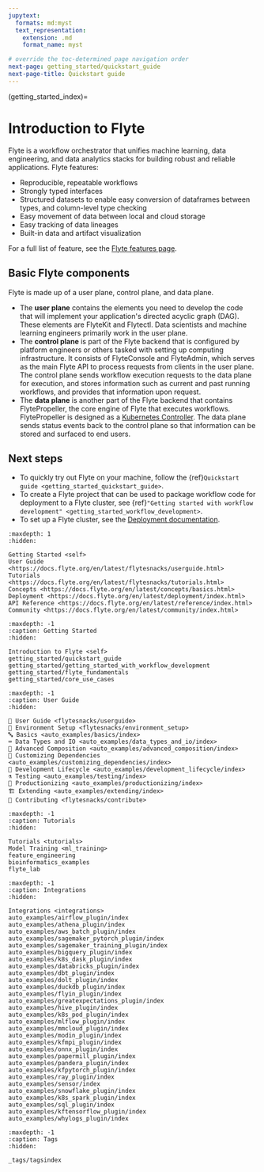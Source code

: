 ```yaml
---
jupytext:
  formats: md:myst
  text_representation:
    extension: .md
    format_name: myst

# override the toc-determined page navigation order
next-page: getting_started/quickstart_guide
next-page-title: Quickstart guide
---
```


(getting_started_index)=

# Introduction to Flyte

Flyte is a workflow orchestrator that unifies machine learning, data engineering, and data analytics stacks for building robust and reliable applications. Flyte features:
* Reproducible, repeatable workflows
* Strongly typed interfaces
* Structured datasets to enable easy conversion of dataframes between types, and column-level type checking
* Easy movement of data between local and cloud storage
* Easy tracking of data lineages
* Built-in data and artifact visualization

For a full list of feature, see the [Flyte features page](https://flyte.org/features).

## Basic Flyte components

Flyte is made up of a user plane, control plane, and data plane.
* The **user plane** contains the elements you need to develop the code that will implement your application's directed acyclic graph (DAG). These elements are FlyteKit and Flytectl. Data scientists and machine learning engineers primarily work in the user plane.
* The **control plane** is part of the Flyte backend that is configured by platform engineers or others tasked with setting up computing infrastructure. It consists of FlyteConsole and FlyteAdmin, which serves as the main Flyte API to process requests from clients in the user plane. The control plane sends workflow execution requests to the data plane for execution, and stores information such as current and past running workflows, and provides that information upon request.
* The **data plane** is another part of the Flyte backend that contains FlytePropeller, the core engine of Flyte that executes workflows. FlytePropeller is designed as a [Kubernetes Controller](https://kubernetes.io/docs/concepts/architecture/controller/). The data plane sends status events back to the control plane so that information can be stored and surfaced to end users.

## Next steps

* To quickly try out Flyte on your machine, follow the {ref}`Quickstart guide <getting_started_quickstart_guide>`.
* To create a Flyte project that can be used to package workflow code for deployment to a Flyte cluster, see {ref}`"Getting started with workflow development" <getting_started_workflow_development>`.
* To set up a Flyte cluster, see the [Deployment documentation](https://docs.flyte.org/en/latest/deployment/index.html).

```{toctree}
:maxdepth: 1
:hidden:

Getting Started <self>
User Guide <https://docs.flyte.org/en/latest/flytesnacks/userguide.html>
Tutorials <https://docs.flyte.org/en/latest/flytesnacks/tutorials.html>
Concepts <https://docs.flyte.org/en/latest/concepts/basics.html>
Deployment <https://docs.flyte.org/en/latest/deployment/index.html>
API Reference <https://docs.flyte.org/en/latest/reference/index.html>
Community <https://docs.flyte.org/en/latest/community/index.html>
```

```{toctree}
:maxdepth: -1
:caption: Getting Started
:hidden:

Introduction to Flyte <self>
getting_started/quickstart_guide
getting_started/getting_started_with_workflow_development
getting_started/flyte_fundamentals
getting_started/core_use_cases
```

```{toctree}
:maxdepth: -1
:caption: User Guide
:hidden:

📖 User Guide <flytesnacks/userguide>
🌳 Environment Setup <flytesnacks/environment_setup>
🔤 Basics <auto_examples/basics/index>
⌨️ Data Types and IO <auto_examples/data_types_and_io/index>
🔮 Advanced Composition <auto_examples/advanced_composition/index>
🧩 Customizing Dependencies <auto_examples/customizing_dependencies/index>
🏡 Development Lifecycle <auto_examples/development_lifecycle/index>
⚗️ Testing <auto_examples/testing/index>
🚢 Productionizing <auto_examples/productionizing/index>
🏗 Extending <auto_examples/extending/index>
📝 Contributing <flytesnacks/contribute>
```

```{toctree}
:maxdepth: -1
:caption: Tutorials
:hidden:

Tutorials <tutorials>
Model Training <ml_training>
feature_engineering
bioinformatics_examples
flyte_lab
```

```{toctree}
:maxdepth: -1
:caption: Integrations
:hidden:

Integrations <integrations>
auto_examples/airflow_plugin/index
auto_examples/athena_plugin/index
auto_examples/aws_batch_plugin/index
auto_examples/sagemaker_pytorch_plugin/index
auto_examples/sagemaker_training_plugin/index
auto_examples/bigquery_plugin/index
auto_examples/k8s_dask_plugin/index
auto_examples/databricks_plugin/index
auto_examples/dbt_plugin/index
auto_examples/dolt_plugin/index
auto_examples/duckdb_plugin/index
auto_examples/flyin_plugin/index
auto_examples/greatexpectations_plugin/index
auto_examples/hive_plugin/index
auto_examples/k8s_pod_plugin/index
auto_examples/mlflow_plugin/index
auto_examples/mmcloud_plugin/index
auto_examples/modin_plugin/index
auto_examples/kfmpi_plugin/index
auto_examples/onnx_plugin/index
auto_examples/papermill_plugin/index
auto_examples/pandera_plugin/index
auto_examples/kfpytorch_plugin/index
auto_examples/ray_plugin/index
auto_examples/sensor/index
auto_examples/snowflake_plugin/index
auto_examples/k8s_spark_plugin/index
auto_examples/sql_plugin/index
auto_examples/kftensorflow_plugin/index
auto_examples/whylogs_plugin/index
```

```{toctree}
:maxdepth: -1
:caption: Tags
:hidden:

_tags/tagsindex
```
